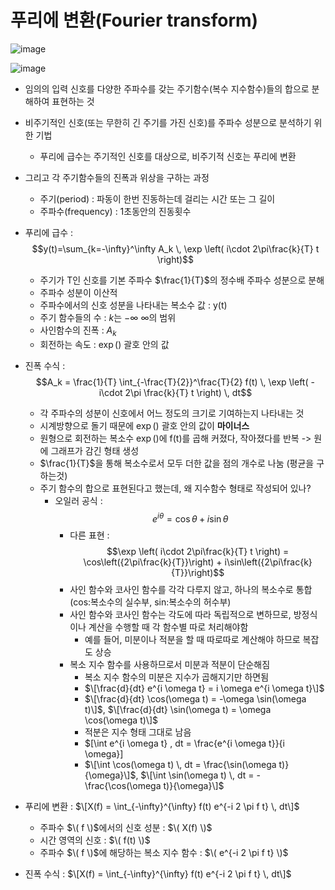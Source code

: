 # 푸리에 변환(Fourier transform)
![image](https://github.com/user-attachments/assets/bc4e8fc3-46d3-4248-a2a6-00a2b4d66706)

![image](https://github.com/user-attachments/assets/e5b6cc82-92b7-4adc-915b-1430a2763f3f)

- 임의의 입력 신호를 다양한 주파수를 갖는 주기함수(복수 지수함수)들의 합으로 분해하여 표현하는 것
- 비주기적인 신호(또는 무한히 긴 주기를 가진 신호)를 주파수 성분으로 분석하기 위한 기법
  - 푸리에 급수는 주기적인 신호를 대상으로, 비주기적 신호는 푸리에 변환 
- 그리고 각 주기함수들의 진폭과 위상을 구하는 과정
  - 주기(period) : 파동이 한번 진동하는데 걸리는 시간 또는 그 길이
  - 주파수(frequency) : 1초동안의 진동횟수  

- 푸리에 급수 : $$y(t)=\sum_{k=-\infty}^\infty A_k \, \exp \left( i\cdot 2\pi\frac{k}{T} t \right)$$
  - 주기가 T인 신호를 기본 주파수 $\frac{1}{T}$의 정수배 주파수 성분으로 분해
  - 주파수 성분이 이산적
  - 주파수에서의 신호 성분을 나타내는 복소수 값 : y(t) 
  - 주기 함수들의 수 : $k$는 $-\infty ~ \infty$의 범위
  - 사인함수의 진폭 : $A_k$
  - 회전하는 속도 : $\exp()$ 괄호 안의 값

- 진폭 수식 : $$A_k = \frac{1}{T} \int_{-\frac{T}{2}}^\frac{T}{2} f(t) \, \exp \left( -i\cdot 2\pi \frac{k}{T} t \right) \, dt$$
  - 각 주파수의 성분이 신호에서 어느 정도의 크기로 기여하는지 나타내는 것
  - 시계방향으로 돌기 때문에 $\exp()$ 괄호 안의 값이 **마이너스**
  - 원형으로 회전하는 복소수 $\exp()$에 f(t)를 곱해 커졌다, 작아졌다를 반복 -> 원에 그래프가 감긴 형태 생성
  - $\frac{1}{T}$을 통해 복소수로서 모두 더한 값을 점의 개수로 나눔 (평균을 구하는것)
  - 주기 함수의 합으로 표현된다고 했는데, 왜 지수함수 형태로 작성되어 있나?
    - 오일러 공식 : $$e^{i\theta} = \cos{\theta} + i\sin{\theta}$$
      - 다른 표현 : $$\exp \left( i\cdot 2\pi\frac{k}{T} t \right) = \cos\left({2\pi\frac{k}{T}}\right) + i\sin\left({2\pi\frac{k}{T}}\right)$$
      - 사인 함수와 코사인 함수를 각각 다루지 않고, 하나의 복소수로 통합(cos:복소수의 실수부, sin:복소수의 허수부)
      - 사인 함수와 코사인 함수는 각도에 따라 독립적으로 변하므로, 방정식이나 계산을 수행할 때 각 함수별 따로 처리해야함
        - 예를 들어, 미분이나 적분을 할 때 따로따로 계산해야 하므로 복잡도 상승
      - 복소 지수 함수를 사용하므로서 미분과 적분이 단순해짐
        - 복소 지수 함수의 미분은 지수가 곱해지기만 하면됨
        - $\[\frac{d}{dt} e^{i \omega t} = i \omega e^{i \omega t}\]$
        - $\[\frac{d}{dt} \cos(\omega t) = -\omega \sin(\omega t)\]$, $\[\frac{d}{dt} \sin(\omega t) = \omega \cos(\omega t)\]$
        - 적분은 지수 형태 그대로 남음
        - $\[\int e^{i \omega t} \, dt = \frac{e^{i \omega t}}{i \omega}\]
        - $\[\int \cos(\omega t) \, dt = \frac{\sin(\omega t)}{\omega}\]$, $\[\int \sin(\omega t) \, dt = -\frac{\cos(\omega t)}{\omega}\]$
      
- 푸리에 변환 : $\[X(f) = \int_{-\infty}^{\infty} f(t) e^{-i 2 \pi f t} \, dt\]$
  - 주파수 $\( f \)$에서의 신호 성분 : $\( X(f) \)$
  - 시간 영역의 신호 : $\( f(t) \)$
  - 주파수 $\( f \)$에 해당하는 복소 지수 함수 : $\( e^{-i 2 \pi f t} \)$

- 진폭 수식 : $\[X(f) = \int_{-\infty}^{\infty} f(t) e^{-i 2 \pi f t} \, dt\]$

